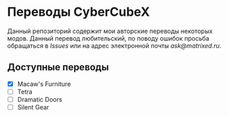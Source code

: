 # Переводы CyberCubeX
Данный репозиторий содержит мои авторские переводы некоторых модов. Данный перевод любительский, по поводу ошибок просьба обращаться в _Issues_ или на адрес электронной почты _ask@matrixed.ru_.
## Доступные переводы
- [x] Macaw's Furniture
- [ ] Tetra
- [ ] Dramatic Doors
- [ ] Silent Gear